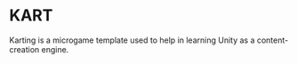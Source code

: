 # KART
Karting is a microgame template used to help in learning Unity as a content-creation engine.
